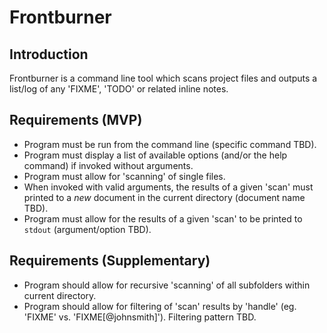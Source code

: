 # Frontburner

## Introduction
Frontburner is a command line tool which scans project files and outputs a list/log of any 'FIXME', 'TODO' or related inline notes.

## Requirements (MVP)
- Program must be run from the command line (specific command TBD).
- Program must display a list of available options (and/or the help command) if invoked without arguments.
- Program must allow for 'scanning' of single files.
- When invoked with valid arguments, the results of a given 'scan' must printed to a *new* document in the current directory (document name TBD).
- Program must allow for the results of a given 'scan' to be printed to `stdout` (argument/option TBD).

## Requirements (Supplementary)
- Program should allow for recursive 'scanning' of all subfolders within current directory.
- Program should allow for filtering of 'scan' results by 'handle' (eg. 'FIXME' vs. 'FIXME[@johnsmith]'). Filtering pattern TBD.
